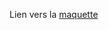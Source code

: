 Lien vers la [maquette](https://laurecohen70464.invisionapp.com/freehand/nvidia-wireframe-dGCwR2a0h)
